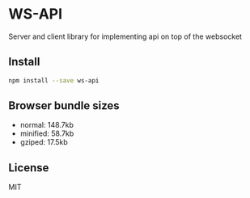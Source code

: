 # WS-API

Server and client library for implementing api on top of the websocket

## Install

```bash
npm install --save ws-api
```

## Browser bundle sizes

- normal: 148.7kb
- minified: 58.7kb
- gziped: 17.5kb

## License

MIT
